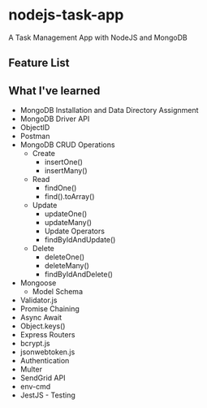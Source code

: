 # nodejs-task-app
A Task Management App with NodeJS and MongoDB

## Feature List

## What I've learned
  * MongoDB Installation and Data Directory Assignment
  * MongoDB Driver API
  * ObjectID
  * Postman
  * MongoDB CRUD Operations
    * Create
      * insertOne()
      * insertMany()
    * Read
      * findOne()
      * find().toArray()
    * Update
      * updateOne()
      * updateMany()
      * Update Operators
      * findByIdAndUpdate()
    * Delete
      * deleteOne()
      * deleteMany()
      * findByIdAndDelete()
  * Mongoose
    * Model Schema
  * Validator.js
  * Promise Chaining
  * Async Await
  * Object.keys()
  * Express Routers
  * bcrypt.js
  * jsonwebtoken.js
  * Authentication
  * Multer
  * SendGrid API
  * env-cmd
  * JestJS - Testing
   
